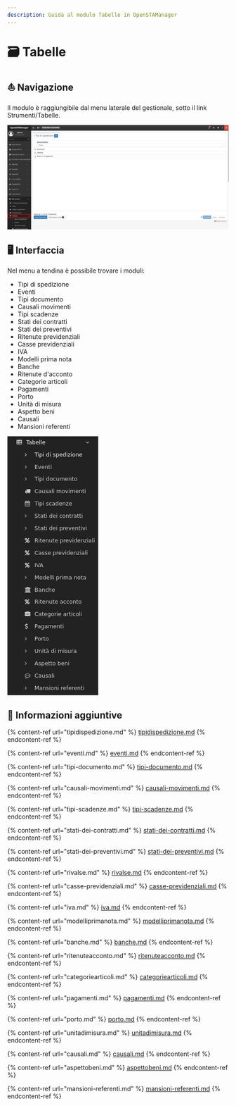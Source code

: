 ```yaml
---
description: Guida al modulo Tabelle in OpenSTAManager
---
```


# 🗃 Tabelle

## ⛵ Navigazione

Il modulo è raggiungibile dal menu laterale del gestionale, sotto il link Strumenti/Tabelle.

![](<../../../../.gitbook/assets/image (369).png>)

## 🖥️ Interfaccia

Nel menu a tendina è possibile trovare i moduli:

* Tipi di spedizione
* Eventi
* Tipi documento
* Causali movimenti
* Tipi scadenze
* Stati dei contratti
* Stati dei preventivi
* Ritenute previdenziali
* Casse previdenziali
* IVA
* Modelli prima nota
* Banche
* Ritenute d'acconto
* Categorie articoli
* Pagamenti
* Porto
* Unità di misura
* Aspetto beni
* Causali
* Mansioni referenti

&#x20;                                                                  <img src="../../../../.gitbook/assets/image (180).png" alt="" data-size="original">

## 🔽 Informazioni aggiuntive

{% content-ref url="tipidispedizione.md" %}
[tipidispedizione.md](tipidispedizione.md)
{% endcontent-ref %}

{% content-ref url="eventi.md" %}
[eventi.md](eventi.md)
{% endcontent-ref %}

{% content-ref url="tipi-documento.md" %}
[tipi-documento.md](tipi-documento.md)
{% endcontent-ref %}

{% content-ref url="causali-movimenti.md" %}
[causali-movimenti.md](causali-movimenti.md)
{% endcontent-ref %}

{% content-ref url="tipi-scadenze.md" %}
[tipi-scadenze.md](tipi-scadenze.md)
{% endcontent-ref %}

{% content-ref url="stati-dei-contratti.md" %}
[stati-dei-contratti.md](stati-dei-contratti.md)
{% endcontent-ref %}

{% content-ref url="stati-dei-preventivi.md" %}
[stati-dei-preventivi.md](stati-dei-preventivi.md)
{% endcontent-ref %}

{% content-ref url="rivalse.md" %}
[rivalse.md](rivalse.md)
{% endcontent-ref %}

{% content-ref url="casse-previdenziali.md" %}
[casse-previdenziali.md](casse-previdenziali.md)
{% endcontent-ref %}

{% content-ref url="iva.md" %}
[iva.md](iva.md)
{% endcontent-ref %}

{% content-ref url="modelliprimanota.md" %}
[modelliprimanota.md](modelliprimanota.md)
{% endcontent-ref %}

{% content-ref url="banche.md" %}
[banche.md](banche.md)
{% endcontent-ref %}

{% content-ref url="ritenuteacconto.md" %}
[ritenuteacconto.md](ritenuteacconto.md)
{% endcontent-ref %}

{% content-ref url="categoriearticoli.md" %}
[categoriearticoli.md](categoriearticoli.md)
{% endcontent-ref %}

{% content-ref url="pagamenti.md" %}
[pagamenti.md](pagamenti.md)
{% endcontent-ref %}

{% content-ref url="porto.md" %}
[porto.md](porto.md)
{% endcontent-ref %}

{% content-ref url="unitadimisura.md" %}
[unitadimisura.md](unitadimisura.md)
{% endcontent-ref %}

{% content-ref url="causali.md" %}
[causali.md](causali.md)
{% endcontent-ref %}

{% content-ref url="aspettobeni.md" %}
[aspettobeni.md](aspettobeni.md)
{% endcontent-ref %}

{% content-ref url="mansioni-referenti.md" %}
[mansioni-referenti.md](mansioni-referenti.md)
{% endcontent-ref %}

